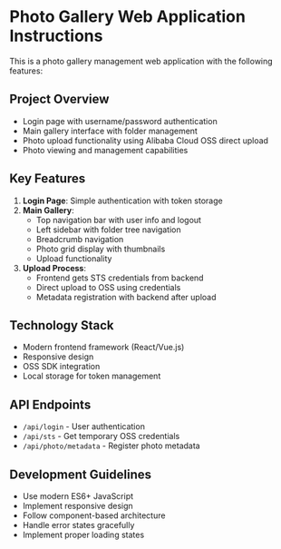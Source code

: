 # Photo Gallery Web Application Instructions

This is a photo gallery management web application with the following features:

## Project Overview
- Login page with username/password authentication
- Main gallery interface with folder management
- Photo upload functionality using Alibaba Cloud OSS direct upload
- Photo viewing and management capabilities

## Key Features
1. **Login Page**: Simple authentication with token storage
2. **Main Gallery**: 
   - Top navigation bar with user info and logout
   - Left sidebar with folder tree navigation
   - Breadcrumb navigation
   - Photo grid display with thumbnails
   - Upload functionality
3. **Upload Process**: 
   - Frontend gets STS credentials from backend
   - Direct upload to OSS using credentials
   - Metadata registration with backend after upload

## Technology Stack
- Modern frontend framework (React/Vue.js)
- Responsive design
- OSS SDK integration
- Local storage for token management

## API Endpoints
- `/api/login` - User authentication
- `/api/sts` - Get temporary OSS credentials
- `/api/photo/metadata` - Register photo metadata

## Development Guidelines
- Use modern ES6+ JavaScript
- Implement responsive design
- Follow component-based architecture
- Handle error states gracefully
- Implement proper loading states
